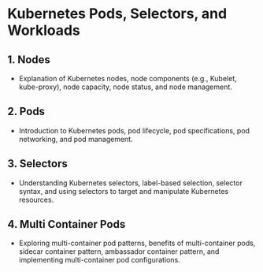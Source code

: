 # Kubernetes Pods, Selectors, and Workloads

## 1. Nodes
- Explanation of Kubernetes nodes, node components (e.g., Kubelet, kube-proxy), node capacity, node status, and node management.

## 2. Pods
- Introduction to Kubernetes pods, pod lifecycle, pod specifications, pod networking, and pod management.

## 3. Selectors
- Understanding Kubernetes selectors, label-based selection, selector syntax, and using selectors to target and manipulate Kubernetes resources.

## 4. Multi Container Pods
- Exploring multi-container pod patterns, benefits of multi-container pods, sidecar container pattern, ambassador container pattern, and implementing multi-container pod configurations.
